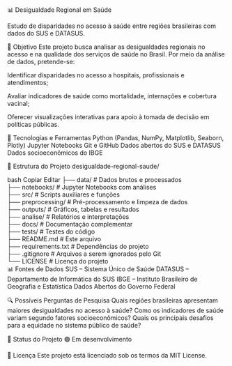 📊 Desigualdade Regional em Saúde

Estudo de disparidades no acesso à saúde entre regiões brasileiras com dados do SUS e DATASUS.

🎯 Objetivo
Este projeto busca analisar as desigualdades regionais no acesso e na qualidade dos serviços de saúde no Brasil. Por meio da análise de dados, pretende-se:

Identificar disparidades no acesso a hospitais, profissionais e atendimentos;

Avaliar indicadores de saúde como mortalidade, internações e cobertura vacinal;

Oferecer visualizações interativas para apoio à tomada de decisão em políticas públicas.

🧰 Tecnologias e Ferramentas
Python (Pandas, NumPy, Matplotlib, Seaborn, Plotly)
Jupyter Notebooks
Git e GitHub
Dados abertos do SUS e DATASUS
Dados socioeconômicos do IBGE

📁 Estrutura do Projeto
desigualdade-regional-saude/

bash
Copiar
Editar
├── data/            # Dados brutos e processados  
├── notebooks/       # Jupyter Notebooks com análises  
├── src/             # Scripts auxiliares e funções  
├── preprocessing/   # Pré-processamento e limpeza de dados  
├── outputs/         # Gráficos, tabelas e resultados  
├── analise/         # Relatórios e interpretações  
├── docs/            # Documentação complementar  
├── tests/           # Testes do código  
├── README.md        # Este arquivo  
├── requirements.txt # Dependências do projeto  
├── .gitignore       # Arquivos a serem ignorados pelo Git  
└── LICENSE          # Licença do projeto  
📊 Fontes de Dados
SUS – Sistema Único de Saúde
DATASUS – Departamento de Informática do SUS
IBGE – Instituto Brasileiro de Geografia e Estatística
Dados Abertos do Governo Federal

🔍 Possíveis Perguntas de Pesquisa
Quais regiões brasileiras apresentam maiores desigualdades no acesso à saúde?
Como os indicadores de saúde variam segundo fatores socioeconômicos?
Quais os principais desafios para a equidade no sistema público de saúde?

📌 Status do Projeto
🟢 Em desenvolvimento

📄 Licença
Este projeto está licenciado sob os termos da MIT License.


